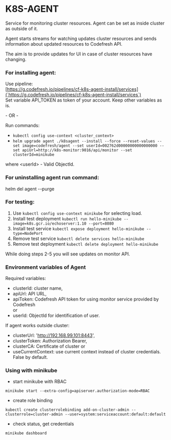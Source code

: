 # K8S-AGENT

Service for monitoring cluster resources. Agent can be set as inside cluster as outside of it.

Agent starts streams for watching updates cluster resources and sends information about updated resources to Codefresh API.

The aim is to provide updates for UI in case of cluster resources have changing.  

### For installing agent:

Use pipeline:  
[https://g.codefresh.io/pipelines/cf-k8s-agent-install/services](`https://g.codefresh.io/pipelines/cf-k8s-agent-install/services`)  
Set variable API_TOKEN as token of your account.
Keep other variables as is.

\- OR - 

Run commands:
* `kubectl config use-context <cluster_context>`  
* `helm upgrade agent ./k8sagent --install --force --reset-values --set image=codefresh/agent --set userId=002762d00000000000000000 --set apiUrl=http://k8s-monitor:9016/api/monitor --set clusterId=minikube`

where \<userId\> - Valid ObjectId.

### For uninstalling agent run command:
helm del agent --purge

### For testing:

1) Use `kubectl config use-context minikube` for selecting load.
2) Install test deployment `kubectl run hello-minikube --image=k8s.gcr.io/echoserver:1.10 --port=8080`
3) Install test service `kubectl expose deployment hello-minikube --type=NodePort`
4) Remove test service `kubectl delete services hello-minikube`
5) Remove test deployment `kubectl delete deployment hello-minikube`

While doing steps 2-5 you will see updates on monitor API.

### Environment variables of Agent
Required variables:
* clusterId: cluster name,
* apiUrl: API URL,
* apiToken: Codefresh API token for using monitor service provided by Codefresh  
or  
* userId: ObjectId for identification of user.

If agent works outside cluster:
* clusterUrl: 'http://192.168.99.101:8443',
* clusterToken: Authorization Bearer,
* clusterCA: Certificate of cluster
or  
* useCurrentContext: use current context instead of cluster credentials. False by default.

### Using with minikube
* start minikube with RBAC 

`minikube start --extra-config=apiserver.authorization-mode=RBAC`

* create role binding

`kubectl create clusterrolebinding add-on-cluster-admin --clusterrole=cluster-admin --user=system:serviceaccount:default:default`

* check status, get credentials

`minikube dashboard`
